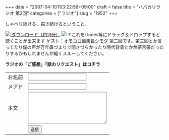 +++
date = "2007-04-10T03:22:56+09:00"
draft = false
title = "ハバカリラジオ 第2回"
categories = ["ラジオ"]
slug = "1952"
+++

しゃべり続ける、描き続けるということ。
<script type="text/javascript" src="http://hbkr.jp/omocoro/omopla/userlib/swfTagWriter/swfTagWriter.js"></script><script type="text/javascript">var swf = new jp.catalase.SwfTagWriter('http://hbkr.jp/omocoro/omopla/omopla2.swf', 'omopla', 305, 115);swf.addFlashVars('fname', 'http://hbkr.jp/radio/hbkr002.mp3');swf.addFlashVars('user', 'hbkr');swf.writeHTML();</script>
<a href="http://hbkr.jp/radio/hbkr002.mp3"><img src="http://hbkr.jp/img/page_save.gif"> ダウンロード（約13分）</a>
<a href="http://podfeed.podcastjuice.jp/app/rss_convert.cgi?url=http%3A%2F%2Fieiriblog%2Ejugem%2Ejp%2F"><img src="http://podfeed.podcastjuice.jp/app/counter.cgi?id=17591&type=count&pattern=1"/></a>
↑これをiTunes等にドラッグ＆ドロップすると聴くことが出来ます
ゲスト：<a href="http://blog.melpo.jp/" target="_blank">オモコロ編集長シモダ</a>
第二回です。第三回とか言ってたり僕の声が万年鼻づまりで聞きづらかったり時代背景とか無茶苦茶だったりするかもしれませんが軽くスルーしてください。
<div style="font-weight:bold; ">ラジオの「ご感想」「話のリクエスト」はコチラ</div>
<form method="post" action="http://hbkr.jp/radio/radio.php"><table><tr><td>お名前</td><td><input type="text" name="name"></td></tr><tr><td>メアド</td><td><input type="text" name="mail"></td></tr><tr><td>本文</td><td><textarea style="width: 250px; height:100px;" name="text"></textarea></td></tr><tr><td>&nbsp;</td><td><input type="submit" value="送信"></td></tr></table></form>
